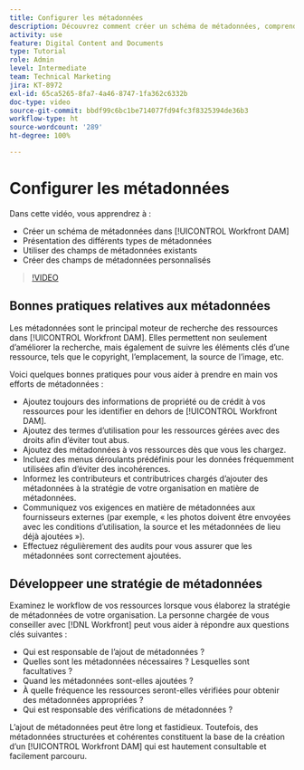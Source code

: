 ```yaml
---
title: Configurer les métadonnées
description: Découvrez comment créer un schéma de métadonnées, comprendre les différents types de métadonnées, utiliser des champs de métadonnées existants, et plus encore dans [!UICONTROL Workfront DAM].
activity: use
feature: Digital Content and Documents
type: Tutorial
role: Admin
level: Intermediate
team: Technical Marketing
jira: KT-8972
exl-id: 65ca5265-8fa7-4a46-8747-1fa362c6332b
doc-type: video
source-git-commit: bbdf99c6bc1be714077fd94fc3f8325394de36b3
workflow-type: ht
source-wordcount: '289'
ht-degree: 100%

---
```


# Configurer les métadonnées

Dans cette vidéo, vous apprendrez à :

* Créer un schéma de métadonnées dans [!UICONTROL Workfront DAM]
* Présentation des différents types de métadonnées
* Utiliser des champs de métadonnées existants
* Créer des champs de métadonnées personnalisés

>[!VIDEO](https://video.tv.adobe.com/v/3419516/?quality=12&learn=on&enablevpops=1&captions=fre_fr)

## Bonnes pratiques relatives aux métadonnées

Les métadonnées sont le principal moteur de recherche des ressources dans [!UICONTROL Workfront DAM]. Elles permettent non seulement d’améliorer la recherche, mais également de suivre les éléments clés d’une ressource, tels que le copyright, l’emplacement, la source de l’image, etc.

Voici quelques bonnes pratiques pour vous aider à prendre en main vos efforts de métadonnées :

* Ajoutez toujours des informations de propriété ou de crédit à vos ressources pour les identifier en dehors de [!UICONTROL Workfront DAM].
* Ajoutez des termes d’utilisation pour les ressources gérées avec des droits afin d’éviter tout abus.
* Ajoutez des métadonnées à vos ressources dès que vous les chargez.
* Incluez des menus déroulants prédéfinis pour les données fréquemment utilisées afin d’éviter des incohérences.
* Informez les contributeurs et contributrices chargés d’ajouter des métadonnées à la stratégie de votre organisation en matière de métadonnées.
* Communiquez vos exigences en matière de métadonnées aux fournisseurs externes (par exemple, « les photos doivent être envoyées avec les conditions d’utilisation, la source et les métadonnées de lieu déjà ajoutées »).
* Effectuez régulièrement des audits pour vous assurer que les métadonnées sont correctement ajoutées.

## Développeer une stratégie de métadonnées

Examinez le workflow de vos ressources lorsque vous élaborez la stratégie de métadonnées de votre organisation. La personne chargée de vous conseiller avec [!DNL Workfront] peut vous aider à répondre aux questions clés suivantes :

* Qui est responsable de l’ajout de métadonnées ?
* Quelles sont les métadonnées nécessaires ? Lesquelles sont facultatives ?
* Quand les métadonnées sont-elles ajoutées ?
* À quelle fréquence les ressources seront-elles vérifiées pour obtenir des métadonnées appropriées ?
* Qui est responsable des vérifications de métadonnées ?

L’ajout de métadonnées peut être long et fastidieux. Toutefois, des métadonnées structurées et cohérentes constituent la base de la création d’un [!UICONTROL Workfront DAM] qui est hautement consultable et facilement parcouru.
